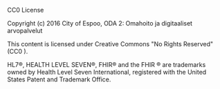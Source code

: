 CC0 License

Copyright (c) 2016 City of Espoo, ODA 2: Omahoito ja digitaaliset arvopalvelut

This content is licensed under Creative Commons "No Rights Reserved" (CC0 ).

HL7®, HEALTH LEVEL SEVEN®, FHIR® and the FHIR ® are trademarks owned by Health Level Seven International, registered with the United States Patent and Trademark Office.
